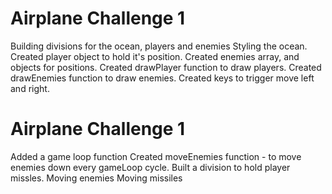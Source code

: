 # Airplane Challenge 1
Building divisions for the ocean, players and enemies
Styling the ocean.
Created player object to hold it's position.
Created enemies array, and objects for positions.
Created drawPlayer function to draw players.
Created drawEnemies function to draw enemies.
Created keys to trigger move left and right.

# Airplane Challenge 1

Added a game loop function
Created moveEnemies function - to move enemies down every gameLoop cycle.
Built a division to hold player missles.
Moving enemies
Moving missiles
